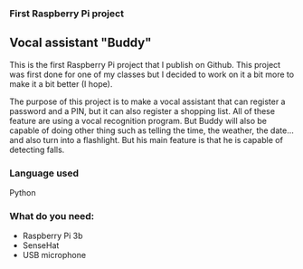 ### First Raspberry Pi project 

## Vocal assistant "Buddy"

This is the first Raspberry Pi project that I publish on Github. This project was first done for one of my classes but I decided to work on it a bit more to make it a bit better (I hope). 

The purpose of this project is to make a vocal assistant that can register a password and a PIN, but it can also register a shopping list. All of these feature are using a vocal recognition program.
But Buddy will also be capable of doing other thing such as telling the time, the weather, the date... and also turn into a flashlight. But his main feature is that he is capable of detecting falls.

### Language used 
Python

### What do you need:
- Raspberry Pi 3b
- SenseHat
- USB microphone